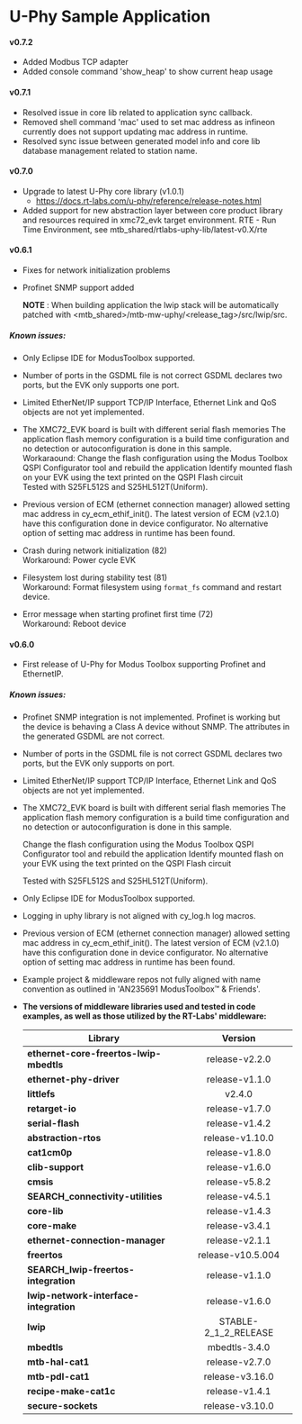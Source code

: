 # U-Phy Sample Application 

#### v0.7.2
* Added Modbus TCP adapter
* Added console command 'show_heap' to show current heap usage

#### v0.7.1
* Resolved issue in core lib related to application sync callback.
* Removed shell command 'mac' used to set mac address as infineon currently does not support updating mac address in runtime. 
* Resolved sync issue between generated model info and core lib database management related to station name.

#### v0.7.0
* Upgrade to latest U-Phy core library (v1.0.1)
  - https://docs.rt-labs.com/u-phy/reference/release-notes.html
* Added support for new abstraction layer between core product library and resources required in xmc72_evk target environment.
  RTE - Run Time Environment, see mtb_shared/rtlabs-uphy-lib/latest-v0.X/rte

#### v0.6.1
* Fixes for network initialization problems
* Profinet SNMP support added

  **NOTE** : When building application the lwip stack will be automatically patched with <mtb_shared>/mtb-mw-uphy/<release_tag>/src/lwip/src.


##### Known issues:
* Only Eclipse IDE for ModusToolbox supported.

* Number of ports in the GSDML file is not correct
  GSDML declares two ports, but the EVK only supports one port.

* Limited EtherNet/IP support
  TCP/IP Interface, Ethernet Link and QoS objects are not yet implemented.

* The XMC72_EVK board is built with different serial flash memories
  The application flash memory configuration is a build time
  configuration and no detection or autoconfiguration is done
  in this sample.  
  Workaraound: Change the flash configuration using the Modus Toolbox
  QSPI Configurator tool and rebuild the application
  Identify mounted flash on your EVK using the text printed on the
  QSPI Flash circuit  
  Tested with S25FL512S and S25HL512T(Uniform).

* Previous version of ECM (ethernet connection manager) allowed setting mac address in cy_ecm_ethif_init(). The latest version of ECM (v2.1.0) have this configuration done in device configurator. No alternative option of setting mac address in runtime has been found.

* Crash during network initialization (82)  
  Workaround: Power cycle EVK

* Filesystem lost during stability test (81)  
  Workaround: Format filesystem using `format_fs` command and restart device.

* Error message when starting profinet first time (72)  
  Workaround: Reboot device


#### v0.6.0

* First release of U-Phy for Modus Toolbox supporting Profinet and EthernetIP.

##### Known issues:

* Profinet SNMP integration is not implemented. 
  Profinet is working but the device is behaving a Class A device without SNMP. 
  The attributes in the generated GSDML are not correct.

* Number of ports in the GSDML file is not correct
  GSDML declares two ports, but the EVK only supports on port.

* Limited EtherNet/IP support
  TCP/IP Interface, Ethernet Link and QoS objects are not yet implemented.

* The XMC72_EVK board is built with different serial flash memories
  The application flash memory configuration is a build time
  configuration and no detection or autoconfiguration is done
  in this sample.

  Change the flash configuration using the Modus Toolbox
  QSPI Configurator tool and rebuild the application
  Identify mounted flash on your EVK using the text printed on the
  QSPI Flash circuit

  Tested with S25FL512S and S25HL512T(Uniform).

* Only Eclipse IDE for ModusToolbox supported.

* Logging in uphy library is not aligned with cy_log.h log macros.

* Previous version of ECM (ethernet connection manager) allowed setting mac address in cy_ecm_ethif_init(). The latest version of ECM (v2.1.0) have this configuration done in device configurator. No alternative option of setting mac address in runtime has been found.

* Example project & middleware repos not fully aligned with name convention as outlined in 'AN235691  ModusToolbox™ & Friends'.

* **The versions of middleware libraries used and tested in code examples, as well as those utilized by the RT-Labs' middleware:**

  | Library                                 |       Version        |
  | --------------------------------------- | :------------------: |
  | **ethernet-core-freertos-lwip-mbedtls** |    release-v2.2.0    |
  | **ethernet-phy-driver**                 |    release-v1.1.0    |
  | **littlefs**                            |        v2.4.0        |
  | **retarget-io**                         |    release-v1.7.0    |
  | **serial-flash**                        |    release-v1.4.2    |
  | **abstraction-rtos**                    |    release-v1.10.0    |
  | **cat1cm0p**                            |    release-v1.8.0    |
  | **clib-support**                        |    release-v1.6.0    |
  | **cmsis**                               |    release-v5.8.2    |
  | **SEARCH_connectivity-utilities**       |    release-v4.5.1    |
  | **core-lib**                            |    release-v1.4.3    |
  | **core-make**                           |    release-v3.4.1    |
  | **ethernet-connection-manager**         |    release-v2.1.1    |
  | **freertos**                            |  release-v10.5.004   |
  | **SEARCH_lwip-freertos-integration**    |    release-v1.1.0    |
  | **lwip-network-interface-integration**  |    release-v1.6.0    |
  | **lwip**                                | STABLE-2_1_2_RELEASE |
  | **mbedtls**                             |    mbedtls-3.4.0     |
  | **mtb-hal-cat1**                        |    release-v2.7.0    |
  | **mtb-pdl-cat1**                        |   release-v3.16.0    |
  | **recipe-make-cat1c**                   |    release-v1.4.1    |
  | **secure-sockets**                      |    release-v3.10.0    |
